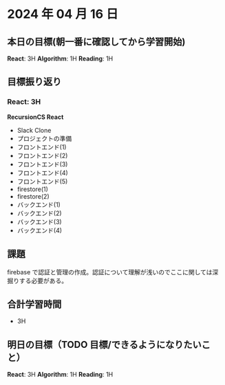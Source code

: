 # 2024 年 04 月 16 日

## 本日の目標(朝一番に確認してから学習開始)

**React**: 3H
**Algorithm**: 1H
**Reading**: 1H

## 目標振り返り

### React: 3H

**RecursionCS React**

-   Slack Clone
-   プロジェクトの準備
-   フロントエンド(1)
-   フロントエンド(2)
-   フロントエンド(3)
-   フロントエンド(4)
-   フロントエンド(5)
-   firestore(1)
-   firestore(2)
-   バックエンド(1)
-   バックエンド(2)
-   バックエンド(3)
-   バックエンド(4)

## 課題

firebase で認証と管理の作成。認証について理解が浅いのでここに関しては深掘りする必要がある。

## 合計学習時間

-   3H

## 明日の目標（TODO 目標/できるようになりたいこと）

**React**: 3H
**Algorithm**: 1H
**Reading**: 1H
